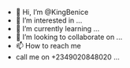 - 👋 Hi, I’m @KingBenice
- 👀 I’m interested in ...
- 🌱 I’m currently learning ...
- 💞️ I’m looking to collaborate on ...
- 📫 How to reach me 
- call me on +2349020848020
...

<!---
KingBenice/KingBenice is a ✨ special ✨ repository because its `README.md` (this file) appears on your GitHub profile.
You can click the Preview link to take a look at your changes.
--->
